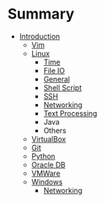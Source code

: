 # Summary

* [Introduction](README.md)
   * [Vim](vim.md)
   * [Linux](linux.md)
       * [Time](time.md)
       * [File IO](file_io.md)
       * [General](general.md)
       * [Shell Script](shell_script.md)
       * [SSH](ssh.md)
       * [Networking](networking.md)
       * [Text Processing](text_processing.md)
       * Java
       * Others
   * [VirtualBox](virtualbox.md)
   * [Git](git.md)
   * [Python](python.md)
   * [Oracle DB](oracle_db.md)
   * [VMWare](vmware.md)
   * [Windows](windows.md)
       * [Networking](ftp.md)

